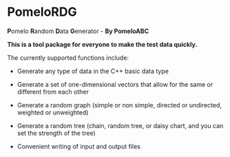 # PomeloRDG

**P**omelo **R**andom **D**ata **G**enerator - **By PomeloABC**

**This is a tool package for everyone to make the test data quickly.**

The currently supported functions include:

- Generate any type of data in the C++ basic data type

- Generate a set of one-dimensional vectors that allow for the same or different from each other

- Generate a random graph (simple or non simple, directed or undirected, weighted or unweighted)

- Generate a random tree (chain, random tree, or daisy chart, and you can set the strength of the tree)

- Convenient writing of input and output files